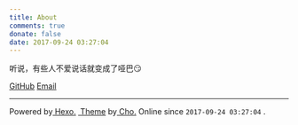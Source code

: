 ```yaml
---
title: About
comments: true
donate: false
date: 2017-09-24 03:27:04
---
```


听说，有些人不爱说话就变成了哑巴😏

[GitHub](https://github.com/findneo)  [Email](javascript:alert`dfindneo🙃gmail🙃com`)        

---

Powered by[ Hexo.](https://hexo.io/) [ Theme](https://github.com/tufu9441/maupassant-hexo) by[ Cho.](https://github.com/pagecho)  Online since   `2017-09-24 03:27:04` .    

